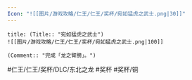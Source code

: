 ```yaml
---
Icon: "![[图片/游戏攻略/仁王/仁王/奖杯/宛如猛虎之武士.png|30]]"
---
```

```ad-common-bronze-trophy
title: (Title:: "宛如猛虎之武士")
![[图片/游戏攻略/仁王/仁王/奖杯/宛如猛虎之武士.png|100]]

(Comment:: "完成「龙之臂膀」。")
```

#仁王/仁王/奖杯/DLC/东北之龙 #奖杯 #奖杯/铜
